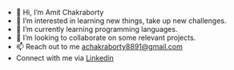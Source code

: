 - 👋 Hi, I’m Amit Chakraborty
- 👀 I’m interested in learning new things, take up new challenges.
- 🌱 I’m currently learning programming languages.
- 💞️ I’m looking to collaborate on some relevant projects.
- 📫 Reach out to me achakraborty8891@gmail.com
- Connect with me via [Linkedin]([url](https://www.linkedin.com/in/amit-chakraborty-4a1120126/))
